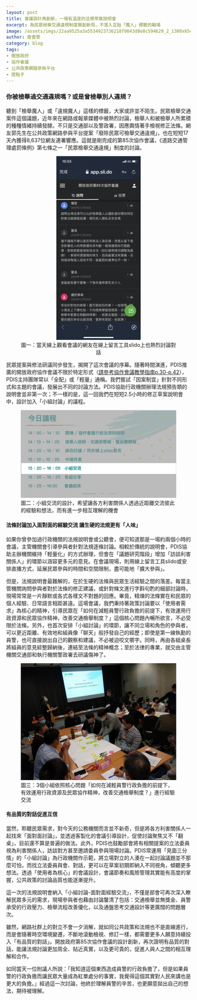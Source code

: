 ```yaml
---
layout: post
title: 會議設計再創新，一場有溫度的法規草案說明會
excerpt: 為民眾檢舉交通違規制度開創新局，不落入互貼「魔人」標籤的戰場
image: /assets/imgs/22aa9525a3a5534923736218f0043d8e0c594629_2_1380x654.jpeg
author: 詹壹雯
category: blog
tags:
- 開放政府
- 協作會議
- 公共政策網路參與平台
- 提點子
---
```


### 你被檢舉過交通違規嗎？或是曾檢舉別人違規？

聽到「檢舉魔人」或「違規魔人」這樣的標籤，大家或許並不陌生。民眾檢舉交通案件這個議題，近年來在網路或報章媒體中被熱烈討論，檢舉人和被檢舉人所累積的種種情緒持續發酵。不只是交通部以及警政署，因應輿情著手檢視修正法條。網友郭先生在公共政策網路參與平台提案「廢除民眾可檢舉交通違規」，也在短短17天內獲得8,637位網友連署響應。這就是剛完成的第85次協作會議，《道路交通管理處罰條例》第七條之一「民眾檢舉交通違規」制度的討論。

<figure style="text-align: center;">
  <img src="/assets/imgs/0221d3d01b2c0b4c6a35e0413080dccec1bafd58.png" style="height: 500px; width: auto;" >
  <figcaption>圖一：當天線上觀看會議的網友在線上留言工具slido上也熱烈討論對話</figcaption>
</figure>



民眾提案與修法研議同步發生，揭開了這次會議的序幕。隨著時間演進，PDIS推廣的開放政府協作會議不限於特定形式（[請參考協作會議教學指南p.30-p.42](https://issuu.com/home/published/____v5_904c19b7ab178a)），PDIS主持團隊常以「全配」或「輕量」通稱。我們嘗試「因案制宜」針對不同形式和主題的會議，發展出不同的討論方法。PDIS協助行政機關辦理法規預告類的說明會並非第一次；不一樣的是，這一回我們在短短2.5小時的修正草案說明會中，設計加入「小組討論」的議程。

<figure>
  <img src="/assets/imgs/02b132b85eefef817c82c38c643a3ccd86b75ab2.png">
  <figcaption>圖二：小組交流的設計，希望讓各方利害關係人透過近距離交流彼此的經驗和想法，而有進一步相互理解的機會</figcaption>
</figure>



#### 法條討論加入面對面的經驗交流 讓生硬的法規更有「人味」


如果你曾參加過行政機關的法規說明會或公聽會，便可知道那是一場約兩個小時的會議，主管機關會引導參與者針對法規逐條討論。相較於傳統的說明會，PDIS協助主辦機關維持「輕量化」的方式辦理，但會在「議題研究階段」增加「訪談利害關係人」的環節以涵容更多元的意見。在會議現場，則用線上留言工具slido或安排直播方式，延展民眾參與的時間和空間限制，盡可能地「擴大參與」。

但是，法規說明會最難解的，在於生硬的法條與民眾生活經驗之間的落差。每當主管機關詢問參與者對於法條的修正建議，或針對條文進行字斟句酌的細部討論時，現場常常是一片靜默或各式各樣文不對題的回應。畢竟，精煉的法條實在和民眾的個人經驗、日常語言相距甚遠。這場會議，我們秉持著政策討論要以「使用者需求」為核心的精神，引導民眾在「如何在減輕員警行政負擔的前提下，有效運用行政資源和民眾協作精神，改善交通檢舉制度？」這個核心問題內暢所欲言，不必受限於法條。另外，也首次安排「小組討論」的環節，讓不同立場和角色的參與者，可以更近距離、有效地和組員像「聊天」般抒發自己的經歷；即使是第一線執勤的員警，也可直接說出自己的觀察和建議，不必被迫咬文嚼字。同時，再由各組桌長將組員的意見綜整歸納後，連結至法條的精神概念；至於法律的專業，就交由主管機關交通部和執行機關警政署去研議傷神了。

<figure>
  <img src="/assets/imgs/31c187c2fa1354688d663ac47f9c0acaef6dcff7_2_1332x1000.jpeg">
  <figcaption>圖三：3個小組依照核心問題「如何在減輕員警行政負擔的前提下，有效運用行政資源及民眾協作精神，改善交通檢舉制度？」進行經驗交流</figcaption>
</figure>


#### 有品質的對話促進互信
當然，聆聽民眾需求，對今天的公務機關而言並不新奇，但是將各方利害關係人一起找來「面對面討論」，並透過客製化的會議引導設計，促使討論聚焦又不「翻桌」，目前還不算是普遍的做法。此外，PDIS也鼓勵部會將有相關提案的立法委員視為利害關係人，訪談對方甚至邀請委員參與現場討論。PDIS常運用「見面三分情」的「小組討論」為行政機關作示範，將立場對立的人湊在一起討論議題並不那麼可怕，而找立法委員與會、對話，更可以在草案初期即納入不同視角，傾聽更多想法。透過「使用者為核心」的會議設計，會議節奏和風險管理其實能有高度的掌握，公共政策的討論品質也能逐漸提升。

這一次的法規說明會納入「小組討論-面對面經驗交流」，不僅是部會可再次深入瞭解民眾多元的需求，現場參與者也藉由討論釐清了包括：交通檢舉並無獎金、員警承受的行政壓力、檢舉流程改善優化，以及通盤思考交通設計等更廣闊的問題層次。

雖然，網路社群上的對立不會一夕消解，就如同公共政策和法規也不是直線進行，而是會隨著時空環境變遷，不斷地滾動檢視、修訂一樣，都需要更多人願意持續投入「有品質的對話」。開放政府第85次協作會議的設計創新，再次證明有品質的對話，能讓法規討論更加周全、貼近真實，以及更可貴的，促進人與人之間的相互理解和合作。

如同當天一位附議人所說：「我知道這個東西造成員警的行政負擔了，但是如果員警的行政負擔而讓民眾大量成為紅單處分的事實，我覺得這個其實對人民來講也是更大的負擔。」經過這一次討論，他終於理解員警的辛苦，也更願意拋出自己的想法，期待被理解。
